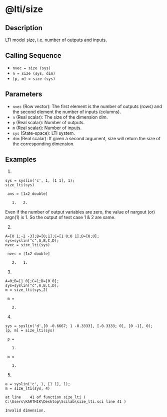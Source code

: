 # @lti/size

## Description
LTI model size, i.e. number of outputs and inputs.

## Calling Sequence
- `nvec = size (sys)`
- `n = size (sys, dim)`
- `[p, m] = size (sys)`

## Parameters
- `nvec` (Row vector): The first element is the number of outputs (rows) and the second element the number of inputs (columns).
- `n` (Real scalar): The size of the dimension dim.
- `p` (Real scalar): Number of outputs.
- `m` (Real scalar): Number of inputs.
- `sys` (State-space): LTI system.
- `dim` (Real scalar): If given a second argument, size will return the size of the corresponding dimension.

## Examples
1.
```
sys = syslin('c', 1, [1 1], 1);
size_lti(sys)
```
```
 ans = [1x2 double]

   1.   2.
```
Even if the number of output variables are zero, the value of nargout (or) argn(1) is 1. So the output of test case 1 & 2 are same.

2.
```
A=[0 1;-2 -3];B=[0;1];C=[1 0;0 1];D=[0;0];
sys=syslin("c",A,B,C,D);
nvec = size_lti(sys)
```
```
 nvec = [1x2 double]

   2.   1.
```

3.
```
A=0;B=[1 0];C=1;D=[0 0];
sys=syslin("c",A,B,C,D);
m = size_lti(sys,2)
```
```
 m = 

   2.
```

4.
```
sys = syslin('d',[0 -0.6667; 1 -0.3333], [-0.3333; 0], [0 -1], 0);
[p, m] = size_lti(sys)
```
```
 p = 

   1.

 m = 

   1.
```

5.
```
a = syslin('c', 1, [1 1], 1);
m = size_lti(sys, 4)
```
```
at line    41 of function size_lti ( C:\Users\KARTHIK\Desktop\Scilab\size_lti.sci line 41 )

Invalid dimension.
```
